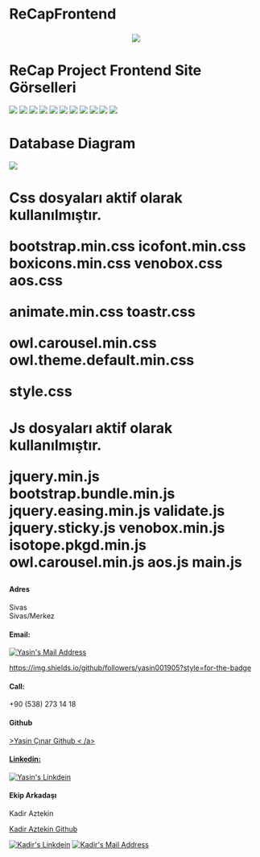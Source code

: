 # ReCapFrontend

<h3 align="center">
<img src="src/assets/img/yasin.png" ></img>
</h3>

<h1> ReCap Project Frontend Site Görselleri </h1>
<img src="src/assets/img/intro.png" ></img>
<img src="src/assets/img/anasayfa1.png" ></img>
<img src="src/assets/img/anasayfa2.png" ></img>
<img src="src/assets/img/carList.png" ></img>
<img src="src/assets/img/contact.png" ></img>
<img src="src/assets/img/register1.png" ></img>
<img src="src/assets/img/register-login.png" ></img>
<img src="src/assets/img/login-homepage.png" ></img>
<img src="src/assets/img/carDetail1.png" ></img>
<img src="src/assets/img/carDetail2.png" ></img>
<img src="src/assets/img/Add.png" ></img>

<h1> Database Diagram </h1>

<img src="src/assets/img/database.png" ></img>

<h1> 
Css dosyaları aktif olarak kullanılmıştır.

bootstrap.min.css
icofont.min.css
boxicons.min.css
venobox.css
aos.css

animate.min.css
toastr.css

owl.carousel.min.css
owl.theme.default.min.css

style.css

</h1>

<h1> 
Js dosyaları aktif olarak kullanılmıştır.

jquery.min.js
bootstrap.bundle.min.js
jquery.easing.min.js
validate.js
jquery.sticky.js
venobox.min.js
isotope.pkgd.min.js
owl.carousel.min.js
aos.js
main.js

</h1>

<i class="icofont-google-map"></i>
<h4>Adres</h4>
<p>Sivas<br />Sivas/Merkez</p>



<i class="icofont-envelope"></i>
<h4>Email:</h4>
<a href="mailto:yasin001905@gmail.com" target="_blank" rel="nofollow"><img alt="Yasin's Mail Address" src="https://img.shields.io/badge/Gmail-D14836?style=for-the-badge&logo=gmail&logoColor=white" /> </a>

https://img.shields.io/github/followers/yasin001905?style=for-the-badge


<i class="icofont-phone"></i>
<h4>Call:</h4>
<p>+90 (538) 273 14 18</p>


<i class="icofont-github"></i>
<h4>Github</h4>
<p><a href="https://github.com/yasin001905" src="https://img.shields.io/github/followers/yasin001905?style=for-the-badge" />>Yasin Çınar Github < /a></p>




<i class="icofont-linkedin"></i>
<h4>Linkedin:</h4>
<a href="https://www.linkedin.com/in/yasin-%C3%A7inar-35538a1b3/" target="_blank" rel="nofollow"><img alt="Yasin's Linkdein" src="https://img.shields.io/badge/LinkedIn-0077B5?style=for-the-badge&logo=linkedin&logoColor=white" /></a>



<i class="icofont-hand-power"></i>
<h4>Ekip Arkadaşı</h4>
<p>Kadir Aztekin</p>
<p><a href="https://github.com/kadir-aztekin">Kadir Aztekin Github</a></p>
<a href="https://www.linkedin.com/in/kadir-aztekin-a3178b1a9/" target="_blank" rel="nofollow"><img alt="Kadir's Linkdein" src="https://img.shields.io/badge/LinkedIn-0077B5?style=for-the-badge&logo=linkedin&logoColor=white" /></a>
<a href="mailto:aztekadir@gmail.com" target="_blank" rel="nofollow"><img alt="Kadir's Mail Address" src="https://img.shields.io/badge/Gmail-D14836?style=for-the-badge&logo=gmail&logoColor=white" /></a>